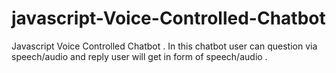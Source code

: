 # javascript-Voice-Controlled-Chatbot
Javascript Voice Controlled Chatbot . In this chatbot user can question via speech/audio and reply user will get in form of speech/audio .
